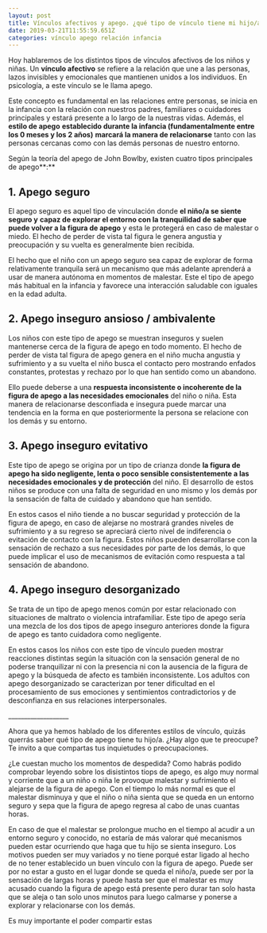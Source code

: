 ```yaml
---
layout: post
title: Vínculos afectivos y apego. ¿qué tipo de vínculo tiene mi hijo/a?
date: 2019-03-21T11:55:59.651Z
categories: vínculo apego relación infancia
---
```

Hoy hablaremos de los distintos tipos de vínculos afectivos de los niños y niñas. Un **vínculo afectivo** se refiere a la relación que une a las personas, lazos invisibles y emocionales que mantienen unidos a los individuos. En psicología, a este vínculo se le llama apego.

Este concepto es fundamental en las relaciones entre personas, se inicia en la infancia con la relación con nuestros padres, familiares o cuidadores principales y estará presente a lo largo de la nuestras vidas. Además, el **estilo de apego** **establecido durante la infancia (fundamentalmente entre los 0 meses y los 2 años)** **marcará la manera de relacionarse** tanto con las personas cercanas como con las demás personas de nuestro entorno.

Según la teoría del apego de John Bowlby, existen cuatro tipos principales de apego**:**

## 1. Apego seguro

El apego seguro es aquel tipo de vinculación donde **el niño/a se siente seguro y** **capaz de explorar el entorno con la tranquilidad de saber que puede volver a la figura de apego** y esta le protegerá en caso de malestar o miedo. El hecho de perder de vista tal figura le genera angustia y preocupación y su vuelta es generalmente bien recibida. 

El hecho que el niño con un apego seguro sea capaz de explorar de forma relativamente tranquila será un mecanismo que más adelante aprenderá a usar de manera autónoma en momentos de malestar. Este el tipo de apego más habitual en la infancia y favorece una interacción saludable con iguales en la edad adulta. 

## 2. Apego inseguro ansioso / ambivalente

Los niños con este tipo de apego se muestran inseguros y suelen mantenerse cerca de la figura de apego en todo momento. El hecho de perder de vista tal figura de apego genera en el niño mucha angustia y sufrimiento y a su vuelta el niño busca el contacto pero mostrando enfados constantes, protestas y rechazo por lo que han  sentido como un abandono. 

Ello puede deberse a una **respuesta inconsistente o incoherente de la figura de apego a las necesidades emocionales** del niño o niña. Esta manera de relacionarse desconfiada e insegura puede marcar una tendencia en la forma en que posteriormente la persona se relacione con los demás y su entorno.

## 3. Apego inseguro evitativo

Este tipo de apego se origina por un tipo de crianza donde **la figura de apego ha sido negligente, lenta o poco sensible consistentemente a las necesidades emocionales y de protección** del niño. El desarrollo de estos niños se produce con una falta de seguridad en uno mismo y los demás por la sensación de falta de cuidado y abandono que han sentido.

En estos casos el niño tiende a no buscar seguridad y protección de la figura de apego, en caso de alejarse no mostrará grandes niveles de sufrimiento y a su regreso se apreciará cierto nivel de indiferencia o evitación de contacto con la figura. Estos niños pueden desarrollarse con la sensación de rechazo a sus necesidades por parte de los demás, lo que puede implicar el uso de mecanismos de evitación como respuesta a tal sensación de abandono.

## 4. Apego inseguro desorganizado

Se trata de un tipo de apego menos común por estar relacionado con situaciones de maltrato o violencia intrafamiliar. Este tipo de apego sería una mezcla de los dos tipos de apego inseguro anteriores donde la figura de apego es tanto cuidadora como negligente.

En estos casos los niños con este tipo de vínculo pueden mostrar reacciones distintas según la situación con la sensación general de no poderse tranquilizar ni con la presencia ni con la ausencia de la figura de apego y la búsqueda de afecto es también inconsistente. Los adultos con apego desorganizado se caracterizan por tener dificultad en el procesamiento de sus emociones y sentimientos contradictorios y de desconfianza en sus relaciones interpersonales.

\_\_\_\_\_\_\_\_\_\_\_\_\_\_\_\_\_\__

Ahora que ya hemos hablado de los diferentes estilos de vínculo, quizás querrás saber qué tipo de apego tiene tu hijo/a. ¿Hay algo que te preocupe? Te invito a que compartas tus inquietudes o preocupaciones. 

 ¿Le cuestan mucho los momentos de despedida? Como habrás podido comprobar leyendo sobre los disistintos tiops de apego, es algo muy normal y corriente que a un niño o niña le provoque malestar y sufrimiento el alejarse de la figura de apego. Con el tiempo lo más normal es que el malestar disminuya y que el niño o niña sienta que se queda en un entorno seguro y sepa que la figura de apego regresa al cabo de unas cuantas horas. 

En caso de que el malestar se prolongue mucho en el tiempo al acudir a un entorno seguro y conocido, no estaría de más valorar qué mecanismos pueden estar ocurriendo que haga que tu hijo se sienta inseguro. Los motivos pueden ser muy variados y no tiene porqué estar ligado al hecho de no tener establecido un buen vínculo con la figura de apego. Puede ser por no estar a gusto en el lugar donde se queda el niño/a, puede ser por la sensación de largas horas y puede hasta ser que el malestar es muy acusado cuando la figura de apego está presente pero durar tan solo hasta que se aleja o tan solo unos minutos para luego calmarse y ponerse a explorar y relacionarse con los demás.

Es muy importante el poder compartir estas

